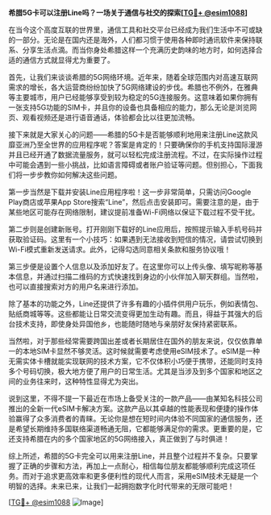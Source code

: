 **希腊5G卡可以注册Line吗？一场关于通信与社交的探索[[TG💪+ @esim1088](https://t.me/s/esim1088)]**

在当今这个高度互联的世界里，通信工具和社交平台已经成为我们生活中不可或缺的一部分。无论是在国内还是海外，人们都习惯于使用各种即时通讯软件来保持联系、分享生活点滴。而当你身处希腊这样一个充满历史韵味的地方时，如何选择合适的通信方式就显得尤为重要了。

首先，让我们来谈谈希腊的5G网络环境。近年来，随着全球范围内对高速互联网需求的增长，各大运营商纷纷加快了5G网络建设的步伐。希腊也不例外，在雅典等主要城市，用户已经能够享受到较为稳定的5G连接服务。这意味着如果你拥有一张支持5G功能的SIM卡，并且你的设备也具备相应的能力，那么无论是浏览网页、观看视频还是进行语音通话，体验都会比以往更加流畅。

接下来就是大家关心的问题——希腊的5G卡是否能够顺利地用来注册Line这款风靡亚洲乃至全世界的应用程序呢？答案是肯定的！只要确保你的手机支持国际漫游并且已经开通了数据流量服务，就可以轻松完成注册流程。不过，在实际操作过程中可能会遇到一些小挑战，比如语言障碍或者账户验证等问题。但别担心，下面我们将一步步教你如何解决这些问题。

第一步当然是下载并安装Line应用程序啦！这一步非常简单，只需访问Google Play商店或苹果App Store搜索“Line”，然后点击安装即可。需要注意的是，由于某些地区可能存在网络限制，建议提前准备Wi-Fi网络以保证下载过程不受干扰。

第二步则是创建新账号。打开刚刚下载好的Line应用后，按照提示输入手机号码并获取验证码。这里有一个小技巧：如果遇到无法接收到短信的情况，请尝试切换到Wi-Fi模式重新发送请求。此外，记得勾选同意相关条款和服务协议哦！

第三步便是设置个人信息以及添加好友了。在这里你可以上传头像、填写昵称等基本信息，并通过扫描二维码的方式快速找到身边的小伙伴加入聊天群组。当然啦，也可以直接搜索对方的用户名来进行添加。

除了基本的功能之外，Line还提供了许多有趣的小插件供用户玩乐，例如表情包、贴纸商城等等。这些都能让日常交流变得更加生动有趣。而且，得益于其强大的后台技术支持，即使身处异国他乡，也能随时随地与亲朋好友保持紧密联系。

当然啦，对于那些经常需要跨国出差或者长期居住在国外的朋友来说，仅仅依靠单一的本地SIM卡显然不够灵活。这时候就需要考虑使用eSIM技术了。eSIM是一种无需实体卡槽就能实现联网的技术方案，它不仅体积小巧便于携带，还能同时支持多个号码切换，极大地方便了用户的日常生活。尤其是当涉及到多个国家和地区之间的业务往来时，这种特性显得尤为突出。

说到这里，不得不提一下最近在市场上备受关注的一款产品——由某知名科技公司推出的全新一代eSIM卡解决方案。这款产品以其卓越的性能表现和便捷的操作体验赢得了众多消费者的青睐。无论你是想在短时间内体验不同国家的通信服务，还是希望长期维持多国联络渠道畅通无阻，它都能够满足你的需求。更重要的是，它还支持希腊在内的多个国家地区的5G网络接入，真正做到了与时俱进！

综上所述，希腊的5G卡完全可以用来注册Line，并且整个过程并不复杂。只要掌握了正确的步骤和方法，再加上一点耐心，相信每位朋友都能够顺利完成这项任务。而对于追求更高效率和更多便利性的现代人而言，采用eSIM技术无疑是一个明智的选择。未来已来，让我们一起拥抱数字化时代带来的无限可能吧！

[[TG💪+ @esim1088](https://t.me/s/esim1088) ![Image](https://i.postimg.cc/4NQfJmqS/Snipaste-2025-05-13-00-14-12.png)]
